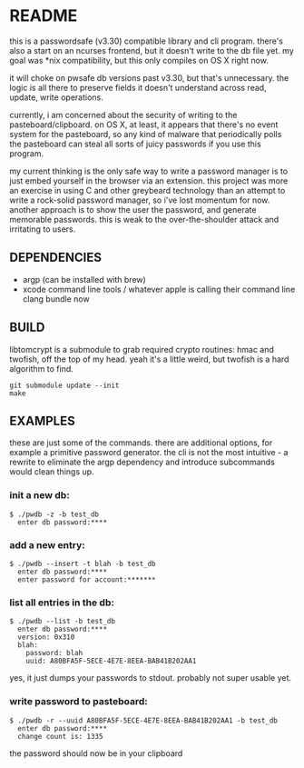 README
======

this is a passwordsafe (v3.30) compatible library and cli program.
there's also a start on an ncurses frontend, but it doesn't write to
the db file yet.  my goal was *nix compatibility, but this only
compiles on OS X right now.

it will choke on pwsafe db versions past v3.30, but that's
unnecessary.  the logic is all there to preserve fields it doesn't
understand across read, update, write operations.

currently, i am concerned about the security of writing to the
pasteboard/clipboard.  on OS X, at least, it appears that there's no
event system for the pasteboard, so any kind of malware that
periodically polls the pasteboard can steal all sorts of juicy
passwords if you use this program.

my current thinking is the only safe way to write a password manager
is to just embed yourself in the browser via an extension. this
project was more an exercise in using C and other greybeard technology
than an attempt to write a rock-solid password manager, so i've lost
momentum for now. another approach is to show the user the password,
and generate memorable passwords. this is weak to the
over-the-shoulder attack and irritating to users.

DEPENDENCIES
------------
* argp (can be installed with brew)
* xcode command line tools / whatever apple is calling their command line clang bundle now

BUILD
-----

libtomcrypt is a submodule to grab required crypto routines:
hmac and twofish, off the top of my head.
yeah it's a little weird, but twofish is a hard algorithm to find.

    git submodule update --init
    make

EXAMPLES
--------

these are just some of the commands.  there are additional options,
for example a primitive password generator.  the cli is not the most
intuitive - a rewrite to eliminate the argp dependency and introduce
subcommands would clean things up.

### init a new db: ###

    $ ./pwdb -z -b test_db
      enter db password:****

### add a new entry: ###

    $ ./pwdb --insert -t blah -b test_db
      enter db password:****
      enter password for account:*******

### list all entries in the db: ###

    $ ./pwdb --list -b test_db
      enter db password:****
      version: 0x310
      blah:
        password: blah
        uuid: A80BFA5F-5ECE-4E7E-8EEA-BAB41B202AA1

yes, it just dumps your passwords to stdout. probably not super usable yet.

### write password to pasteboard: ###

    $ ./pwdb -r --uuid A80BFA5F-5ECE-4E7E-8EEA-BAB41B202AA1 -b test_db
      enter db password:****
      change count is: 1335

the password should now be in your clipboard
